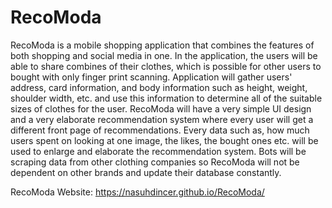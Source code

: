 # RecoModa

RecoModa is a mobile shopping application that combines the features of both shopping and social media in one. In the application, the users will be able to share combines of their clothes, which is possible for other users to bought with only finger print scanning. Application will gather users' address, card information, and body information such as height, weight, shoulder width, etc. and use this information to determine all of the suitable sizes of clothes for the user.  RecoModa will have a very simple UI design and a very elaborate recommendation system where every user will get a different front page of recommendations.  Every data such as, how much users spent on looking at one image, the likes, the bought ones etc. will be used to enlarge and elaborate the recommendation system. Bots will be scraping data from other clothing companies so RecoModa will not be dependent on other brands and update their database constantly.

RecoModa Website: https://nasuhdincer.github.io/RecoModa/
